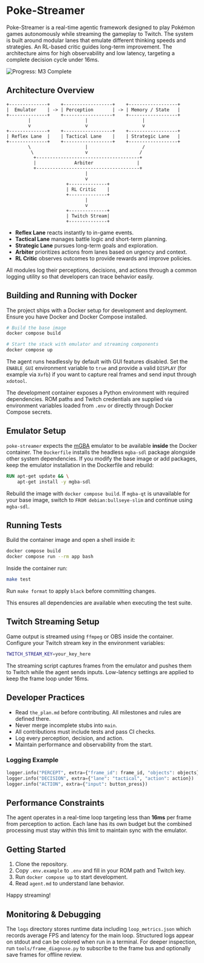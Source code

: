 # Poke-Streamer

Poke-Streamer is a real-time agentic framework designed to play Pokémon games autonomously while streaming the gameplay to Twitch. The system is built around modular lanes that emulate different thinking speeds and strategies. An RL-based critic guides long-term improvement. The architecture aims for high observability and low latency, targeting a complete decision cycle under 16ms.

![Progress: M3 Complete](https://img.shields.io/badge/Progress-M3%20Complete-brightgreen)

## Architecture Overview

```
+--------------+    +------------------+    +------------------+
|  Emulator    | -> | Perception       | -> | Memory / State   |
+--------------+    +------------------+    +------------------+
        |                    |                    |
        v                    v                    v
+--------------+    +------------------+    +------------------+
| Reflex Lane  |    | Tactical Lane    |    | Strategic Lane   |
+--------------+    +------------------+    +------------------+
        \                    |                    /
         \                   v                   /
          +--------------------------------------+
          |              Arbiter                |
          +--------------------------------------+
                             |
                             v
                      +--------------+
                      | RL Critic    |
                      +--------------+
                             |
                             v
                      +--------------+
                      | Twitch Stream|
                      +--------------+
```

- **Reflex Lane** reacts instantly to in-game events.
- **Tactical Lane** manages battle logic and short-term planning.
- **Strategic Lane** pursues long-term goals and exploration.
- **Arbiter** prioritizes actions from lanes based on urgency and context.
- **RL Critic** observes outcomes to provide rewards and improve policies.

All modules log their perceptions, decisions, and actions through a common logging utility so that developers can trace behavior easily.

## Building and Running with Docker

The project ships with a Docker setup for development and deployment. Ensure you have Docker and Docker Compose installed.

```bash
# Build the base image
docker compose build

# Start the stack with emulator and streaming components
docker compose up
```

The agent runs headlessly by default with GUI features disabled. Set the
`ENABLE_GUI` environment variable to `true` and provide a valid `DISPLAY`
(for example via `Xvfb`) if you want to capture real frames and send input
through `xdotool`.

The development container exposes a Python environment with required dependencies. ROM paths and Twitch credentials are supplied via environment variables loaded from `.env` or directly through Docker Compose secrets.

## Emulator Setup

`poke-streamer` expects the [mGBA](https://mgba.io/) emulator to be available **inside** the Docker container. The `Dockerfile` installs the headless `mgba-sdl` package alongside other system dependencies. If you modify the base image or add packages, keep the emulator installation in the Dockerfile and rebuild:

```Dockerfile
RUN apt-get update && \
    apt-get install -y mgba-sdl
```

Rebuild the image with `docker compose build`. If `mgba-qt` is unavailable for your base image, switch to `FROM debian:bullseye-slim` and continue using `mgba-sdl`.

## Running Tests

Build the container image and open a shell inside it:

```bash
docker compose build
docker compose run --rm app bash
```

Inside the container run:

```bash
make test
```

Run `make format` to apply `black` before committing changes.

This ensures all dependencies are available when executing the test suite.

## Twitch Streaming Setup

Game output is streamed using `ffmpeg` or OBS inside the container. Configure your Twitch stream key in the environment variables:

```bash
TWITCH_STREAM_KEY=your_key_here
```

The streaming script captures frames from the emulator and pushes them to Twitch while the agent sends inputs. Low-latency settings are applied to keep the frame loop under 16ms.

## Developer Practices

- Read `the_plan.md` before contributing. All milestones and rules are defined there.
- Never merge incomplete stubs into `main`.
- All contributions must include tests and pass CI checks.
- Log every perception, decision, and action.
- Maintain performance and observability from the start.

### Logging Example

```python
logger.info("PERCEPT", extra={"frame_id": frame_id, "objects": objects})
logger.info("DECISION", extra={"lane": "tactical", "action": action})
logger.info("ACTION", extra={"input": button_press})
```

## Performance Constraints

The agent operates in a real-time loop targeting less than **16ms** per frame from perception to action. Each lane has its own budget but the combined processing must stay within this limit to maintain sync with the emulator.

## Getting Started

1. Clone the repository.
2. Copy `.env.example` to `.env` and fill in your ROM path and Twitch key.
3. Run `docker compose up` to start development.
4. Read `agent.md` to understand lane behavior.

Happy streaming!

## Monitoring & Debugging

The `logs` directory stores runtime data including `loop_metrics.json` which
records average FPS and latency for the main loop. Structured logs appear on
stdout and can be colored when run in a terminal. For deeper inspection, run
`tools/frame_diagnose.py` to subscribe to the frame bus and optionally save
frames for offline review.

